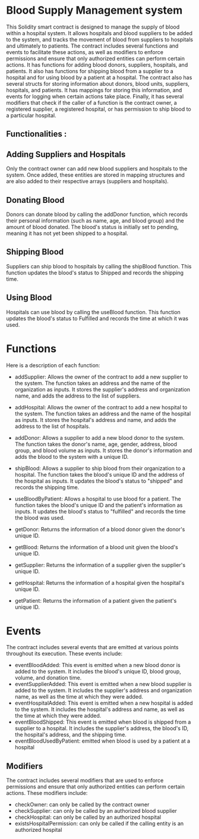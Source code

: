 # Blood Supply Management system

This Solidity smart contract is designed to manage the supply of blood within a hospital system. It allows hospitals and blood suppliers to be added to the system, and tracks the movement of blood from suppliers to hospitals and ultimately to patients. The contract includes several functions and events to facilitate these actions, as well as modifiers to enforce permissions and ensure that only authorized entities can perform certain actions.
It has functions for adding blood donors, suppliers, hospitals, and patients. It also has functions for shipping blood from a supplier to a hospital and for using blood by a patient at a hospital.
The contract also has several structs for storing information about donors, blood units, suppliers, hospitals, and patients. It has mappings for storing this information, and events for logging when certain actions take place. Finally, it has several modifiers that check if the caller of a function is the contract owner, a registered supplier, a registered hospital, or has permission to ship blood to a particular hospital.

 ## Functionalities :

 ## Adding Suppliers and Hospitals 
 Only the contract owner can add new blood suppliers and hospitals to the system. Once added, these entities are stored in mapping structures and are also added to their respective arrays (suppliers and hospitals).
 
 ## Donating Blood 
 Donors can donate blood by calling the addDonor function, which records their personal information (such as name, age, and blood group) and the amount of blood donated. The blood's status is initially set to pending, meaning it has not yet been shipped to a hospital. 

 ## Shipping Blood
 Suppliers can ship blood to hospitals by calling the shipBlood function. This function updates the blood's status to Shipped and records the shipping time.
 
 ## Using Blood
 Hospitals can use blood by calling the useBlood function. This function updates the blood's status to Fulfilled and records the time at which it was used. 


# Functions 
Here is a description of each function:

- addSupplier: Allows the owner of the contract to add a new supplier to the system. The function takes an address and the name of the organization as inputs. It stores the supplier's address and organization name, and adds the address to the list of suppliers.

- addHospital: Allows the owner of the contract to add a new hospital to the system. The function takes an address and the name of the hospital as inputs. It stores the hospital's address and name, and adds the address to the list of hospitals.

- addDonor: Allows a supplier to add a new blood donor to the system. The function takes the donor's name, age, gender, address, blood group, and blood volume as inputs. It stores the donor's information and adds the blood to the system with a unique ID.

- shipBlood: Allows a supplier to ship blood from their organization to a hospital. The function takes the blood's unique ID and the address of the hospital as inputs. It updates the blood's status to "shipped" and records the shipping time.

- useBloodByPatient: Allows a hospital to use blood for a patient. The function takes the blood's unique ID and the patient's    information as inputs. It updates the blood's status to "fulfilled" and records the time the blood was used.

- getDonor: Returns the information of a blood donor given the donor's unique ID.

- getBlood: Returns the information of a blood unit given the blood's unique ID.

- getSupplier: Returns the information of a supplier given the supplier's unique ID.

- getHospital: Returns the information of a hospital given the hospital's unique ID.

- getPatient: Returns the information of a patient given the patient's unique ID.



 # Events 
 The contract includes several events that are emitted at various points throughout its execution. These events include: 
- eventBloodAdded: This event is emitted when a new blood donor is added to the system. 
  It includes the blood's unique ID, blood group, volume, and donation time.
- eventSupplierAdded: This event is emitted when a new blood supplier is added to the system. 
  It includes the supplier's address and organization name, as well as the time at which they were added.
- eventHospitalAdded: This event is emitted when a new hospital is added to the system. 
 It includes the hospital's address and name, as well as the time at which they were added.
- eventBloodShipped: This event is emitted when blood is shipped from a supplier to a hospital. 
  It includes the supplier's address, the blood's ID, the hospital's address, and the shipping time.
- eventBloodUsedByPatient: emitted when blood is used by a patient at a hospital

## Modifiers
The contract includes several modifiers that are used to enforce permissions and ensure that only authorized entities can perform certain actions. These modifiers include:

- checkOwner: can only be called by the contract owner
- checkSupplier: can only be called by an authorized blood supplier
- checkHospital: can only be called by an authorized hospital
- existsHospitalPermission: can only be called if the calling entity is an authorized hospital